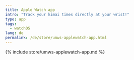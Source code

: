 ```yaml
---
title: Apple Watch app
intro: "Track your kimai times directly at your wrist!"
type: app
tags:
  - watchOS 
lang: de
permalink: /de/store/umws-applewatch-app.html
---
```


{% include store/umws-applewatch-app.md %}
